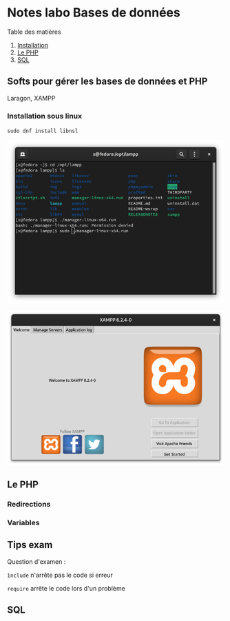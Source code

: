 # Notes labo Bases de données

Table des matières

1. [Installation](#installation)
2. [Le PHP](#php)
3. [SQL](#sql)

## Softs pour gérer les bases de données et PHP <a name="installation"></a>

Laragon, XAMPP

### Installation sous linux



```
sudo dnf install libnsl
```

![Alt text](<assets/images/Screenshot from 2023-10-10 15-15-13.png>)

![Alt text](<assets/images/Screenshot from 2023-10-10 15-15-22.png>)

## Le PHP <a name="php"></a>

### Redirections

### Variables

## Tips exam

Question d'examen :

```ìnclude``` n'arrête pas le code si erreur

```require``` arrête le code lors d'un problème

## SQL <a name="sql"></a>